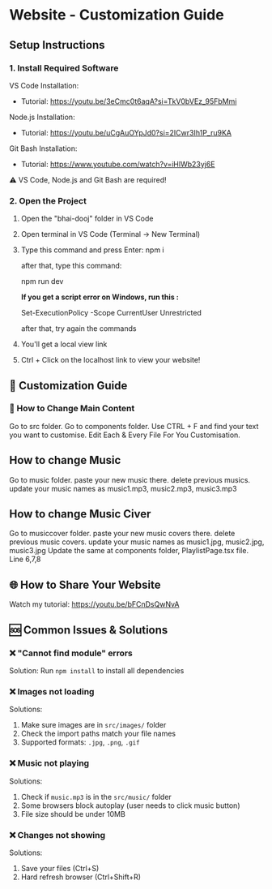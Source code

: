 # Website - Customization Guide

## Setup Instructions

### 1. Install Required Software
VS Code Installation:
- Tutorial: https://youtu.be/3eCmc0t6aqA?si=TkV0bVEz_95FbMmi

Node.js Installation:
- Tutorial: https://youtu.be/uCgAuOYpJd0?si=2ICwr3Ih1P_ru9KA

Git Bash Installation:
- Tutorial: https://www.youtube.com/watch?v=iHlWb23yj6E

⚠️ VS Code, Node.js and Git Bash are required!

### 2. Open the Project

1. Open the "bhai-dooj" folder in VS Code

2. Open terminal in VS Code (Terminal → New Terminal)

4. Type this command and press Enter:
   npm i

   after that, type this command: 

   npm run dev

   **If you get a script error on Windows, run this :**

   Set-ExecutionPolicy -Scope CurrentUser Unrestricted

   after that, try again the commands

5. You'll get a local view link
6. Ctrl + Click on the localhost link to view your website!


## 🎨 Customization Guide

### 📝 How to Change Main Content

Go to src folder. 
Go to components folder. 
Use CTRL + F and find your text you want to customise.
Edit Each & Every File For You Customisation. 

## How to change Music 
Go to music folder. 
paste your new music there.
delete previous musics.
update your music names as music1.mp3, music2.mp3, music3.mp3

## How to change Music Civer
Go to musiccover folder. 
paste your new music covers there.
delete previous music covers.
update your music names as music1.jpg, music2.jpg, music3.jpg
Update the same at components folder, PlaylistPage.tsx file. Line 6,7,8

## 🌐 How to Share Your Website
Watch my tutorial:  https://youtu.be/bFCnDsQwNvA


## 🆘 Common Issues & Solutions

### ❌ "Cannot find module" errors
Solution: Run `npm install` to install all dependencies

### ❌ Images not loading
Solutions:
1. Make sure images are in `src/images/` folder
2. Check the import paths match your file names
3. Supported formats: `.jpg`, `.png`, `.gif`

### ❌ Music not playing
Solutions:
1. Check if `music.mp3` is in the `src/music/` folder
2. Some browsers block autoplay (user needs to click music button)
3. File size should be under 10MB

### ❌ Changes not showing
Solutions:
1. Save your files (Ctrl+S)
2. Hard refresh browser (Ctrl+Shift+R)